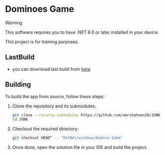 # Dominoes Game

> [!WARNING]
> This software requires you to have .NET 6.0 or later installed in your device. 
>
> This project is for training purposes.




## LastBuild

- you can download last build from [here](https://raw.githubusercontent.com/amrshaheen20/JUNK/main/DotNet/windows/Domino%20Game/Build/Domino_Game.zip)


## Building

To build the app from source, follow these steps:

1. Clone the repository and its submodules:
    ```sh
    git clone --recurse-submodules https://github.com/amrshaheen20/JUNK.git
    cd JUNK
    ```

2. Checkout the required directory:
    ```sh
    git checkout HEAD^ -- "DotNet/windows/Domino Game"
    ```

3. Once done, open the solution file in your IDE and build the project.


